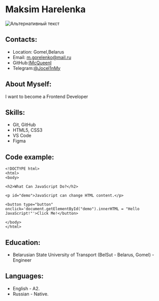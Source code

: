 # Maksim Harelenka
![Альтернативный текст](/images/CDCA201F-A42A-4FD7-997F-8E58E395227E.jpeg)
## Contacts:
- Location: Gomel,Belarus
- Email: m.gorelenko@mail.ru
- GitHub:[IMcQueenI](https://github.com/IMcQueenI)
- Telegram:[@Jocel1nMy](https://t.me/Jocel1nMy)
## About Myself:
I want to become a Frontend Developer
## Skills:
- Git, GitHub
- HTML5, CSS3
- VS Code
- Figma

## Code example:
```
<!DOCTYPE html>
<html>
<body>

<h2>What Can JavaScript Do?</h2>

<p id="demo">JavaScript can change HTML content.</p>

<button type="button" onclick='document.getElementById("demo").innerHTML = "Hello JavaScript!"'>Click Me!</button>

</body>
</html>
```
## Education:
- Belarusian State University of Transport (BelSut - Belarus, Gomel) - Engineer
## Languages:
- English - A2.
- Russian - Native.
